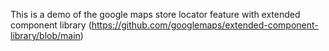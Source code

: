This is a demo of the google maps store locator feature with extended component library (https://github.com/googlemaps/extended-component-library/blob/main)